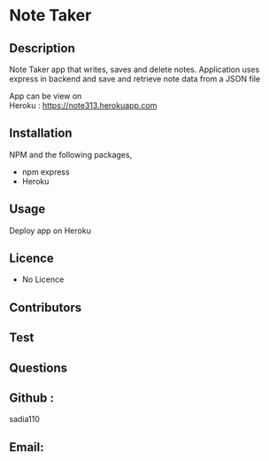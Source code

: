 # Note Taker  

## Description 
Note Taker app that writes, saves and delete notes. Application uses express in backend and save and retrieve note data from a JSON file 

App can be view on  
Heroku : https://note313.herokuapp.com 


## Installation 
 NPM and the following packages, 
 - npm express 
 - Heroku
 
 ## Usage 
 Deploy app on Heroku 
 
 ## Licence 
 - No Licence  
 
 ## Contributors  
 ## Test 
## Questions 

## Github :  
sadia110
## Email:
